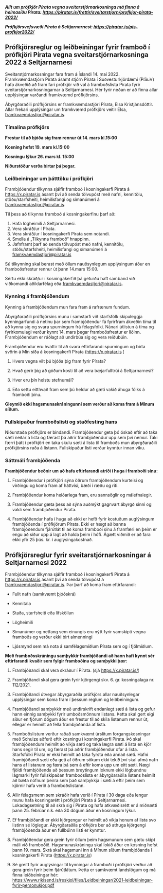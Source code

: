 ***Allt um prófkjör Pírata vegna sveitarstjórnarkosninga má finna á heimasíðu Pírata: https://piratar.is/frettir/sveitarstjorn/profkjor-pirata-2022/***

***Prófkjörsvefsvæði Pírata á Seltjarnarnesi: https://piratar.is/pis-profkjor2022/***


## Prófkjörsreglur og leiðbeiningar fyrir framboð í prófkjöri Pírata vegna sveitarstjórnarkosninga 2022 á Seltjarnarnesi

Sveitarstjórnarkosningar fara fram á Íslandi 14. maí 2022. Framkvæmdastjórn Pírata ásamt stjórn Pírata í Suðvesturkjördæmi (PíSuV) hafa ákveðið að fram fari prófkjör við val á framboðslista Pírata fyrir sveitarstjórnarkosningarnar á Seltjarnarnesi. Hér fyrir neðan er að finna allar upplýsingar varðandi framkvæmd prófkjörsins.

Ábyrgðaraðili prófkjörsins er framkvæmdastjóri Pírata, Elsa Kristjánsdóttir. Allar frekari upplýsingar um framkvæmd prófkjörs veitir Elsa, framkvaemdastjori@piratar.is.


### Tímalína prófkjörs

**Frestur til að bjóða sig fram rennur út 14. mars kl.15:00**

**Kosning hefst 19. mars kl.15:00**

**Kosningu lýkur 26. mars kl. 15:00**

**Niðurstöður verða birtar þá þegar.**


### Leiðbeiningar um þátttöku í prófkjöri
Frambjóðendur tilkynna sjálfir framboð í kosningakerfi Pírata á https://x.piratar.is ásamt því að senda tölvupóst með nafni, kennitölu, stöðu/starfsheiti, heimilisfangi og símanúmeri á framkvaemdastjori@piratar.is.

Til þess að tilkynna framboð á kosningakerfinu þarf að:

1. Hafa lögheimili á Seltjarnarnesi.
2. Vera skráð/ur í Pírata.
3. Vera skráð/ur í kosningakerfi Pírata sem notandi.
4. Smella á „Tilkynna framboð“ hnappinn.
5. Jafnframt þarf að senda tölvupóst með nafni, kennitölu, stöðu/starfsheiti, heimilisfangi og símanúmeri á framkvaemdastjori@piratar.is

Sú tilkynning skal berast með öllum nauðsynlegum upplýsingum áður en framboðsfrestur rennur út þann 14.mars 15:00.

Sértu ekki skráð/ur í kosningakerfið þá geturðu haft samband við viðkomandi aðildarfélag eða framkvaemdastjori@piratar.is.
 
### Kynning á frambjóðendum

Kynning á frambjóðendum mun fara fram á rafrænum fundum.

Ábyrgðaraðili prófkjörsins munu í samstarfi við starfsfólk skipuleggja kynningarfundi á netinu þar sem frambjóðendur fá fyrirfram ákveðin tíma til að kynna sig og svara spurningum frá félagsfólki. Nánari útlistun á tíma og fyrirkomulagi verður kynnt 14. mars þegar framboðsfrestur er liðinn. Frambjóðendum er ráðlagt að undirbúa sig og vera reiðubúin.

Frambjóðendur eru hvattir til að svara eftirfarandi spurningum og birta svörin á Mín síða á kosningakerfi Pírata (https://x.piratar.is )

1. Hvers vegna vilt þú bjóða þig fram fyrir Pírata?

2. Hvað gerir þig að góðum kosti til að vera bæjarfulltrúi á Seltjarnarnesi?

3. Hver eru þín helstu stefnumál?

4. Eða settu eitthvað fram sem þú heldur að gæti vakið áhuga fólks á framboði þínu.

**Gleymið ekki hagsmunaskráningunni sem verður að koma fram á Mínum síðum.**

### Fullskipaður framboðslisti og staðfesting hans

Niðurstaða prófkjörs er bindandi. Frambjóðendur geta þó óskað eftir að taka sæti neðar á lista og færast þá aðrir frambjóðendur upp sem því nemur. Taki færri þátt í prófkjöri en taka skulu sæti á lista til framboðs mun ábyrgðaraðili prófkjörsins raða á listann. Fullskipaður listi verður kynntur innan viku.

### Sáttmáli frambjóðenda

**Frambjóðendur beðnir um að hafa eftirfarandi atriði í huga í framboði sínu:**

1. Frambjóðendur í prófkjöri sýna öðrum frambjóðendum kurteisi og virðingu og koma fram af háttvísi, bæði í ræðu og riti.

2. Frambjóðendur koma heiðarlega fram, eru sannsöglir og málefnalegir.

3. Frambjóðendur gæta þess að sýna auðmýkt gagnvart ábyrgð sinni og valdi sem frambjóðendur Pírata.

4. Frambjóðendur hafa í huga að ekki er hefð fyrir kostuðum auglýsingum frambjóðenda í prófkjörum Pírata. Ekki er hægt að banna frambjóðendum fjárútlát til að koma framboði sínu á framfæri en þeim er engu að síður upp á lagt að halda þeim í hófi. Ágætt viðmið er að fara ekki yfir 25 þús. kr. í auglýsingakostnað.

## Prófkjörsreglur fyrir sveitarstjórnarkosningar á Seltjarnarnesi 2022

Frambjóðendur tilkynna sjálfir framboð í kosningakerfi Pírata á https://x.piratar.is ásamt því að senda tölvupóst á framkvaemdastjori@piratar.is. Þar þarf að koma fram eftirfarandi:

* Fullt nafn (samkvæmt þjóðskrá)

* Kennitala

* Staða, starfsheiti eða lífsköllun

* Lögheimili

* Símanúmer og netfang sem einungis eru nýtt fyrir samskipti vegna framboðs og verður ekki birt almenningi

* Ljósmynd sem má nota á samfélagsmiðlum Pírata sem og í fjölmiðlum.
 
**Með framboðsskráningu samþykkir frambjóðandi að hann hafi kynnt sér eftirfarandi kvaðir sem fylgir framboðinu og samþykki þær:**

1. Frambjóðandi skal vera skráður í Pírata. (sjá https://x.piratar.is/)

2. Frambjóðandi skal gera grein fyrir kjörgengi skv. 6. gr. kosningalaga nr. 112/2021.

3. Frambjóðandi útvegar ábyrgaraðila prófkjörs allar nauðsynlegar upplýsingar sem koma fram í þessum reglum og leiðbeiningum.

4. Frambjóðandi samþykkir með undirskrift endanlegt sæti á lista og gefur hann einnig samþykki fyrir umboðsmönnum listans. Þetta skal gert eigi síður en fjórum dögum áður en frestur til að skila listanum rennur út, ellegar er heimilt að fella frambjóðanda af lista.

5. Framboðslistum verður raðað samkvæmt úrslitum forgangskosningar með Schulze aðferð eftir kosningu í kosningakerfi Pírata. Þó skal frambjóðendum heimilt að víkja sæti og taka lægra sæti á lista en kjör hans segir til um, og færast þá aðrir frambjóðendur ofar á lista. Starfsfólki Pírata er ekki heimilt að taka fyrsta eða annað sæti. Hafni frambjóðandi sæti eða geti af öðrum sökum ekki tekið því skal afmá nafn hans af listanum og færa þá sem á eftir koma upp um eitt sæti. Nægi fjöldi frambjóðenda að þessum breytingum loknum ekki lögbundnu lágmarki fyrir fullskipaðan framboðslista er ábyrgðaraðila listans heimilt að bæta nöfnum þeirra sem það samþykkja í sæti á eftir þeim sem kjörnir hafa verið á framboðslistann.

6. Allir félagsmenn sem skráðir hafa verið í Pírata í 30 daga eða lengur munu hafa kosningarétt í prófkjöri Pírata á Seltjarnarnesi. Lokadagsetning til að skrá sig í Pírata og hafa atkvæðisrétt er á miðnætti þann 25. febrúar n.k. eða 30 dögum áður en kosningum lýkur.

7. Ef frambjóðandi er ekki kjörgengur er heimilt að víkja honum af lista svo listinn sé löglegur. Ábyrgðaraðila prófkjörs ber að athuga kjörgengi frambjóðenda áður en fullbúinn listi er kynntur.

8. Frambjóðendur gera grein fyrir öllum þeim hagsmunum sem gætu skipt máli við framboðið. Hagsmunaskráningu skal lokið áður en kosning hefst þann 19. mars. Skrá skal hagsmuni inn á Mínum síðum frambjóðanda í kosningakerfi Pírata (https://x.piratar.is)

9. Sé greitt fyrir auglýsingar til kynningar á framboði í prófkjöri verður að gera grein fyrir þeim fjárútlátum. Þetta er samkvæmt landslögum og má finna leiðbeiningar hér: https://www.rikisend.is/reskjol/files/Leidbeiningar/2021-leidbeiningar-fyrir-personukjor.pdf
